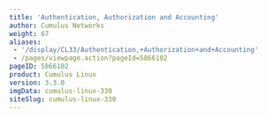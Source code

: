 ```yaml
---
title: 'Authentication, Authorization and Accounting'
author: Cumulus Networks
weight: 67
aliases:
 - '/display/CL33/Authentication,+Authorization+and+Accounting'
 - /pages/viewpage.action?pageId=5866102
pageID: 5866102
product: Cumulus Linux
version: 3.3.0
imgData: cumulus-linux-330
siteSlug: cumulus-linux-330
---
```

<article id="html-search-results" class="ht-content" style="display: none;">

</article>

<footer id="ht-footer">

</footer>
